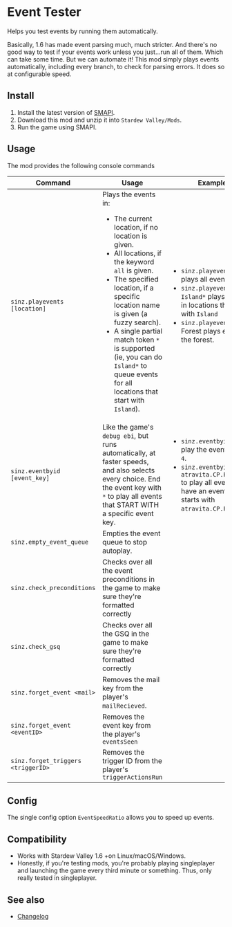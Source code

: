 Event Tester
=================================

Helps you test events by running them automatically.

Basically, 1.6 has made event parsing much, much stricter. And there's no good way to test if your events work unless you just...run all of them. Which can take some time. But we can automate it! This mod simply plays events automatically, including every branch, to check for parsing errors. It does so at configurable speed.

## Install

1. Install the latest version of [SMAPI](https://smapi.io).
2. Download this mod and unzip it into `Stardew Valley/Mods`.
3. Run the game using SMAPI.

## Usage

The mod provides the following console commands

Command | Usage | Example
--------|-------|-----------
`sinz.playevents [location]`| Plays the events in: <ul><li>The current location, if no location is given.<li>All locations, if the keyword `all` is given.<li>The specified location, if a specific location name is given (a fuzzy search).<li>A single partial match token `*` is supported (ie, you can do `Island*` to queue events for all locations that start with `Island`).</ul> | <ul><li>`sinz.playevents ALL` plays all events.<li>`sinz.playevents Island*` plays events in locations that start with `Island`<li>`sinz.playevents` Forest plays events in the forest.</ul>
`sinz.eventbyid [event_key]` | Like the game's `debug ebi`, but runs automatically, at faster speeds, and also selects every choice. End the event key with `*` to play all events that START WITH a specific event key.| <ul><li>`sinz.eventbyid 4` to play the event with ID `4`. <li>`sinz.eventbyid atravita.CP.PamTries*` to play all events that have an event key that starts with `atravita.CP.PamTries`</ul>
|`sinz.empty_event_queue` | Empties the event queue to stop autoplay.
`sinz.check_preconditions` | Checks over all the event preconditions in the game to make sure they're formatted correctly
`sinz.check_gsq` | Checks over all the GSQ in the game to make sure they're formatted correctly
`sinz.forget_event <mail>` | Removes the mail key from the player's `mailRecieved`.
`sinz.forget_event <eventID>` | Removes the event key from the player's `eventsSeen`
`sinz.forget_triggers <triggerID>` | Removes the trigger ID from the player's `triggerActionsRun`

## Config
The single config option `EventSpeedRatio` allows you to speed up events.


## Compatibility

* Works with Stardew Valley 1.6 +on Linux/macOS/Windows.
* Honestly, if you're testing mods, you're probably playing singleplayer and launching the game every third minute or something. Thus, only really tested in singleplayer.

## See also

* [Changelog](docs/Changelog.md)
